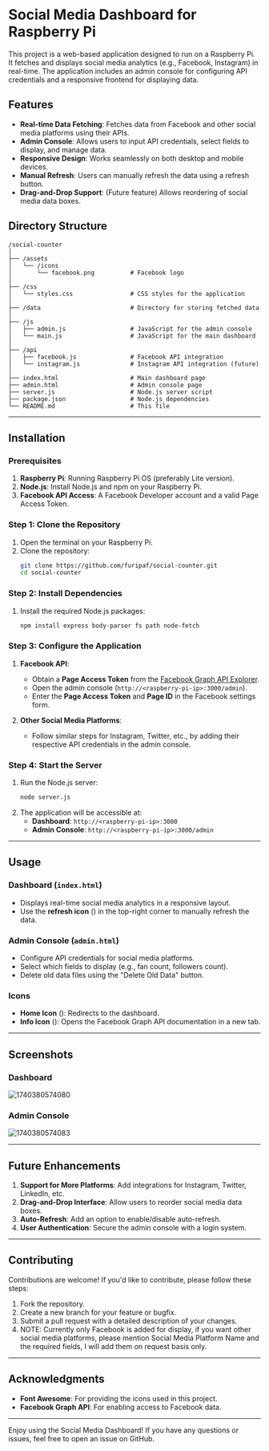 # Social Media Dashboard for Raspberry Pi

This project is a web-based application designed to run on a Raspberry Pi. It fetches and displays social media analytics (e.g., Facebook, Instagram) in real-time. The application includes an admin console for configuring API credentials and a responsive frontend for displaying data.

## Features
- **Real-time Data Fetching**: Fetches data from Facebook and other social media platforms using their APIs.
- **Admin Console**: Allows users to input API credentials, select fields to display, and manage data.
- **Responsive Design**: Works seamlessly on both desktop and mobile devices.
- **Manual Refresh**: Users can manually refresh the data using a refresh button.
- **Drag-and-Drop Support**: (Future feature) Allows reordering of social media data boxes.

## Directory Structure
```
/social-counter
│
├── /assets
│   └── /icons
│       └── facebook.png          # Facebook logo
│
├── /css
│   └── styles.css                # CSS styles for the application
│
├── /data                         # Directory for storing fetched data
│
├── /js
│   ├── admin.js                  # JavaScript for the admin console
│   └── main.js                   # JavaScript for the main dashboard
│
├── /api
│   ├── facebook.js               # Facebook API integration
│   └── instagram.js              # Instagram API integration (future)
│
├── index.html                    # Main dashboard page
├── admin.html                    # Admin console page
├── server.js                     # Node.js server script
├── package.json                  # Node.js dependencies
└── README.md                     # This file
```

---

## Installation

### Prerequisites
1. **Raspberry Pi**: Running Raspberry Pi OS (preferably Lite version).
2. **Node.js**: Install Node.js and npm on your Raspberry Pi.
3. **Facebook API Access**: A Facebook Developer account and a valid Page Access Token.

### Step 1: Clone the Repository
1. Open the terminal on your Raspberry Pi.
2. Clone the repository:
   ```bash
   git clone https://github.com/furipaf/social-counter.git
   cd social-counter
   ```

### Step 2: Install Dependencies
1. Install the required Node.js packages:
   ```bash
   npm install express body-parser fs path node-fetch
   ```

### Step 3: Configure the Application
1. **Facebook API**:
   - Obtain a **Page Access Token** from the [Facebook Graph API Explorer](https://developers.facebook.com/tools/explorer/).
   - Open the admin console (`http://<raspberry-pi-ip>:3000/admin`).
   - Enter the **Page Access Token** and **Page ID** in the Facebook settings form.

2. **Other Social Media Platforms**:
   - Follow similar steps for Instagram, Twitter, etc., by adding their respective API credentials in the admin console.

### Step 4: Start the Server
1. Run the Node.js server:
   ```bash
   node server.js
   ```
2. The application will be accessible at:
   - **Dashboard**: `http://<raspberry-pi-ip>:3000`
   - **Admin Console**: `http://<raspberry-pi-ip>:3000/admin`

---

## Usage

### Dashboard (`index.html`)
- Displays real-time social media analytics in a responsive layout.
- Use the **refresh icon** (<i class="fa fa-refresh"></i>) in the top-right corner to manually refresh the data.

### Admin Console (`admin.html`)
- Configure API credentials for social media platforms.
- Select which fields to display (e.g., fan count, followers count).
- Delete old data files using the "Delete Old Data" button.

### Icons
- **Home Icon** (<i class="fa fa-home"></i>): Redirects to the dashboard.
- **Info Icon** (<i class="fa fa-info-circle"></i>): Opens the Facebook Graph API documentation in a new tab.

---

## Screenshots

### Dashboard
![1740380574080](https://github.com/user-attachments/assets/118e03a6-3183-4fd0-a6fe-658789174e14)


### Admin Console
![1740380574083](https://github.com/user-attachments/assets/e53b41b7-18c7-4d03-998e-66c503db6ba6)


---

## Future Enhancements
1. **Support for More Platforms**: Add integrations for Instagram, Twitter, LinkedIn, etc.
2. **Drag-and-Drop Interface**: Allow users to reorder social media data boxes.
3. **Auto-Refresh**: Add an option to enable/disable auto-refresh.
4. **User Authentication**: Secure the admin console with a login system.

---

## Contributing
Contributions are welcome! If you'd like to contribute, please follow these steps:
1. Fork the repository.
2. Create a new branch for your feature or bugfix.
3. Submit a pull request with a detailed description of your changes.
4. NOTE: Currently only Facebook is added for display, if you want other social media platforms, please mention Social Media Platform Name and the required fields, I will add them on request basis only.

---

## Acknowledgments
- **Font Awesome**: For providing the icons used in this project.
- **Facebook Graph API**: For enabling access to Facebook data.

---

Enjoy using the Social Media Dashboard! If you have any questions or issues, feel free to open an issue on GitHub.


